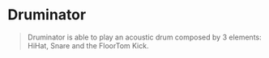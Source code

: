 # Druminator
> Druminator is able to play an acoustic drum composed by 3 elements: HiHat, Snare and the FloorTom Kick.
